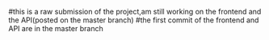 #this is a raw submission of the project,am still working on the frontend and the API(posted on the master branch)
#the first commit of the frontend and API are in the master branch
